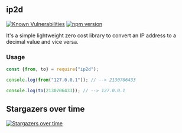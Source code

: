 ## ip2d
[![Known Vulnerabilities](https://snyk.io/test/github/0xflotus/ip2d/badge.svg?targetFile=package.json)](https://snyk.io/test/github/0xflotus/ip2d?targetFile=package.json)
[![npm version](https://badge.fury.io/js/ip2d.svg)](https://badge.fury.io/js/ip2d)

It's a simple lightweight zero cost library to convert an IP address to a decimal value and vice versa.

### Usage

```javascript
const {from, to} = require("ip2d");

console.log(from("127.0.0.1")); // --> 2130706433

console.log(to(2130706433)); // --> 127.0.0.1
```


## Stargazers over time

[![Stargazers over time](https://starchart.cc/0xflotus/ip2d.svg)](https://starchart.cc/0xflotus/ip2d)

